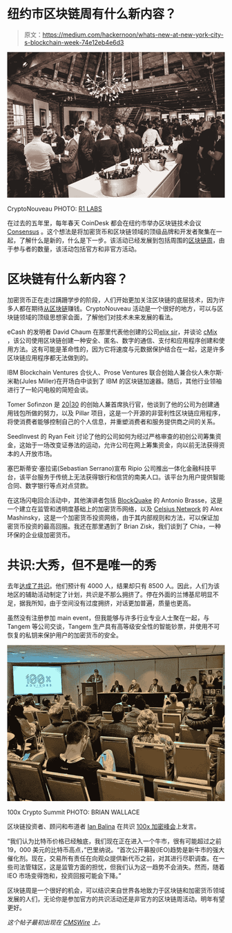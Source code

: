 # 纽约市区块链周有什么新内容？

> 原文：<https://medium.com/hackernoon/whats-new-at-new-york-city-s-blockchain-week-74e12eb4e6d3>

![](img/1d33764391236a45ca7082f5d4bb0ed6.png)

CryptoNouveau PHOTO: [R1 LABS](http://www.r1labs.com)

在过去的五年里，每年春天 CoinDesk 都会在纽约市举办区块链技术会议 [Consensus](https://www.coindesk.com/events/consensus-2019) 。这个想法是将加密货币和区块链领域的顶级品牌和开发者聚集在一起，了解什么是新的，什么是下一步。该活动已经发展到包括周围的[区块链周](https://www.eventbrite.com/e/curated-guide-to-2019-nyc-blockchain-weeks-events-tickets-60430600553)，由于参与者的数量，该活动包括官方和非官方活动。

# 区块链有什么新内容？

加密货币正在走过蹒跚学步的阶段，人们开始更加关注区块链的底层技术，因为许多人都在期待[从区块链](https://www.blocksocial.com/how-to-make-money-with-blockchain/)赚钱。CryptoNouveau 活动是一个很好的地方，可以与区块链领域的顶级思想家会面，了解他们对技术未来发展的看法。

eCash 的发明者 David Chaum 在那里代表他创建的公司[elix sir](https://elixxir.io/)，并谈论 [cMix](https://elixxir.io/cmix-whitepaper) ，该公司使用区块链创建一种安全、匿名、数字的通信、支付和应用程序创建和使用方法。这有可能是革命性的，因为它将速度与元数据保护结合在一起，这是许多区块链应用程序都无法做到的。

IBM Blockchain Ventures 合伙人、Prose Ventures 联合创始人兼合伙人朱尔斯·米勒(Jules Miller)在开场白中谈到了 IBM 的区块链加速器。随后，其他行业领袖进行了一轮闪电般的简短会谈。

Tomer Sofinzon 是 [20|30](https://2030.io/) 的创始人兼首席执行官，他谈到了他的公司为创建通用钱包所做的努力，以及 Pillar 项目，这是一个开源的非营利性区块链应用程序，将使消费者能够控制自己的个人信息，并重塑消费者和服务提供商之间的关系。

SeedInvest 的 Ryan Feit 讨论了他的公司如何为经过严格审查的初创公司筹集资金，这始于一场改变证券法的运动，允许公司在网上筹集资金，向以前无法获得资本的人开放市场。

塞巴斯蒂安·塞拉诺(Sebastian Serrano)宣布 Ripio 公司推出一体化金融科技平台，该平台服务于传统上无法获得银行和信贷的南美人口。该平台为用户提供智能合同、数字银行等点对点贷款。

在这场闪电回合活动中，其他演讲者包括 [BlockQuake](https://blockquake.com/) 的 Antonio Brasse，这是一个建立在监管和透明度基础上的加密货币网络，以及 [Celsius Network](https://celsius.network/) 的 Alex Mashinsky，这是一个加密货币投资网络，由于其内部规则和方法，可以保证加密货币投资的最高回报。我还在那里遇到了 Brian Zisk，我们谈到了 Chia，一种环保的企业级加密货币。

# 共识:大秀，但不是唯一的秀

去年[达成了共识](https://www.cmswire.com/information-management/blockchain-makes-inroads-in-the-enterprise-at-consensus/)。他们预计有 4000 人，结果却只有 8500 人。因此，人们为该地区的辅助活动制定了计划，共识是不那么拥挤了。停在外面的兰博基尼明显不足，据我所知，由于空间没有过度拥挤，对话更加普遍，质量也更高。

虽然没有注册参加 main event，但我能够与许多行业专业人士聚在一起，与 Tangem 等公司交谈，Tangem 生产具有高等级安全性的智能钞票，并使用不可恢复的私钥来保护用户的加密货币的安全。

![](img/8270ec0c4595ecc13258f78f4accc416.png)

100x Crypto Summit PHOTO: BRIAN WALLACE

区块链投资者、顾问和布道者 [Ian Balina](https://ianbalina.com/) 在共识 [100x 加密峰会](https://100xadvisors.com/)上发言。

“我们认为比特币价格已经触底，我们现在正在进入一个牛市，很有可能超过之前 19，000 美元的比特币高点，”巴里纳说。“首次公开募股(IEO)趋势是新牛市的强大催化剂。现在，交易所有责任在向观众提供新代币之前，对其进行尽职调查。在一些司法管辖区，这是监管方面的担忧，但我们认为这一趋势不会消失。然而，随着 IEO 市场变得饱和，投资回报可能会下降。”

区块链周是一个很好的机会，可以结识来自世界各地致力于区块链和加密货币领域发展的人们，无论你是参加官方的共识活动还是非官方的区块链周活动。明年有望更好。

*这个帖子最初出现在* [*CMSWire*](https://www.cmswire.com/digital-experience/update-from-new-york-citys-blockchain-week/) *上。*